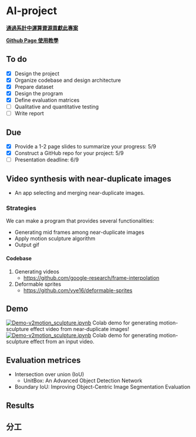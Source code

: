 AI-project
===

[**通過系計中運算資源貢獻此專案**](https://hackmd.io/@oceanic/BywRXeyNn)

[**Github Page 使用教學**](https://www.youtube.com/watch?v=NovKS8kWYAg)

To do
---
- [x] Design the project
- [x] Organize codebase and design architecture
- [x] Prepare dataset
- [x] Design the program
- [x] Define evaluation matrices
- [ ] Qualitative and quantitative testing
- [ ] Write report

Due
---
- [x] Provide a 1-2 page slides to summarize your progress: 5/9
- [x] Construct a GitHub repo for your project: 5/9
- [ ] Presentation deadline: 6/9

Video synthesis with near-duplicate images
---
- An app selecting and merging near-duplicate images.
### Strategies
We can make a program that provides several functionalities:
- Generating mid frames among near-duplicate images
- Apply motion sculpture algorithm
- Output gif

#### Codebase
1. Generating videos
    - https://github.com/google-research/frame-interpolation
2. Deformable sprites
    - https://github.com/vye16/deformable-sprites

Demo
---
[![Demo-v2motion_sculpture.ipynb](https://colab.research.google.com/assets/colab-badge.svg)](https://colab.research.google.com/github/Crowded-dorm/AI-Final-Project/blob/main/Demo_near-duplicate-synthesis.ipynb) Colab demo for generating motion-sculpture effect video from near-duplicate images!  
[![Demo-v2motion_sculpture.ipynb](https://colab.research.google.com/assets/colab-badge.svg)](https://colab.research.google.com/github/Crowded-dorm/AI-Final-Project/blob/main/Demo_v2motion_sculpture.ipynb) Colab demo for generating motion-sculpture effect from an input video.

Evaluation metrices
---
- Intersection over union (IoU)
    - UnitBox: An Advanced Object Detection Network
- Boundary IoU: Improving Object-Centric Image Segmentation Evaluation

Results
---


分工
---
